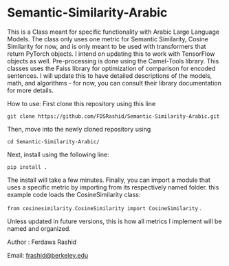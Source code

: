 # Semantic-Similarity-Arabic
This is a Class meant for specific functionality with Arabic Large Language Models. The class only uses one metric for Semantic Similarity,
Cosine Similarity for now, and is only meant to be used with transformers that return PyTorch objects. I intend on updating this to
work with TensorFlow objects as well. 
Pre-processing is done using the Camel-Tools library.
This classes uses the Faiss library for optimization of comparison for encoded sentences. I will update this to have detailed descriptions
of the models, math, and algorithms - for now, you can consult their library documentation for more details.

How to use: First clone this repository using this line 


`git clone https://github.com/FDSRashid/Semantic-Similarity-Arabic.git`


Then, move into the newly cloned repository using 

`cd Semantic-Similarity-Arabic/`

Next, install using  the following line: 

  
  `pip install .`

  
  The install will take a few minutes. Finally, you can import a module that uses a specific metric by importing from its respectively named folder. this example code loads the CosineSimilarity class:    
  
  `from cosinesimilarity.CosineSimilarity import CosineSimilarity` .  
  
Unless updated in future versions, this is how all metrics I implement will be named and organized.

Author : Ferdaws Rashid


Email: frashid@berkeley.edu
